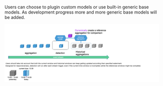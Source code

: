 Users can choose to plugin custom models or use built-in generic base models. As development progress more and more generic base models will be added.

![builtin](images/detectionModel.png)
